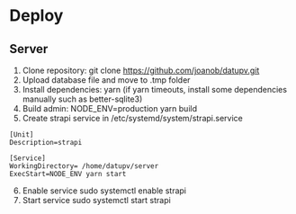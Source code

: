 # Deploy

## Server

1. Clone repository: git clone https://github.com/joanob/datupv.git
2. Upload database file and move to .tmp folder
3. Install dependencies: yarn (if yarn timeouts, install some dependencies manually such as better-sqlite3)
4. Build admin: NODE_ENV=production yarn build
5. Create strapi service in /etc/systemd/system/strapi.service

```
[Unit]
Description=strapi

[Service]
WorkingDirectory= /home/datupv/server
ExecStart=NODE_ENV yarn start
```

6. Enable service sudo systemctl enable strapi
7. Start service sudo systemctl start strapi
